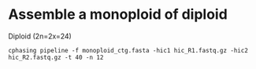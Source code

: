 # Assemble a monoploid of diploid

Diploid (2n=2x=24)

```shell
cphasing pipeline -f monoploid_ctg.fasta -hic1 hic_R1.fastq.gz -hic2 hic_R2.fastq.gz -t 40 -n 12
```

